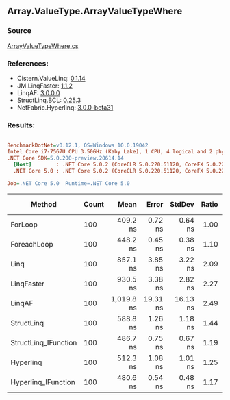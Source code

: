 ﻿## Array.ValueType.ArrayValueTypeWhere

### Source
[ArrayValueTypeWhere.cs](../LinqBenchmarks/Array/ValueType/ArrayValueTypeWhere.cs)

### References:
- Cistern.ValueLinq: [0.1.14](https://www.nuget.org/packages/Cistern.ValueLinq/0.1.14)
- JM.LinqFaster: [1.1.2](https://www.nuget.org/packages/JM.LinqFaster/1.1.2)
- LinqAF: [3.0.0.0](https://www.nuget.org/packages/LinqAF/3.0.0.0)
- StructLinq.BCL: [0.25.3](https://www.nuget.org/packages/StructLinq.BCL/0.25.3)
- NetFabric.Hyperlinq: [3.0.0-beta31](https://www.nuget.org/packages/NetFabric.Hyperlinq/3.0.0-beta31)

### Results:
``` ini

BenchmarkDotNet=v0.12.1, OS=Windows 10.0.19042
Intel Core i7-7567U CPU 3.50GHz (Kaby Lake), 1 CPU, 4 logical and 2 physical cores
.NET Core SDK=5.0.200-preview.20614.14
  [Host]        : .NET Core 5.0.2 (CoreCLR 5.0.220.61120, CoreFX 5.0.220.61120), X64 RyuJIT
  .NET Core 5.0 : .NET Core 5.0.2 (CoreCLR 5.0.220.61120, CoreFX 5.0.220.61120), X64 RyuJIT

Job=.NET Core 5.0  Runtime=.NET Core 5.0  

```
|               Method | Count |       Mean |    Error |   StdDev | Ratio | RatioSD |  Gen 0 | Gen 1 | Gen 2 | Allocated |
|--------------------- |------ |-----------:|---------:|---------:|------:|--------:|-------:|------:|------:|----------:|
|              ForLoop |   100 |   409.2 ns |  0.72 ns |  0.64 ns |  1.00 |    0.00 |      - |     - |     - |         - |
|          ForeachLoop |   100 |   448.2 ns |  0.45 ns |  0.38 ns |  1.10 |    0.00 |      - |     - |     - |         - |
|                 Linq |   100 |   857.1 ns |  3.85 ns |  3.22 ns |  2.09 |    0.01 | 0.0381 |     - |     - |      80 B |
|           LinqFaster |   100 |   930.5 ns |  3.38 ns |  2.82 ns |  2.27 |    0.01 | 2.8896 |     - |     - |    6048 B |
|               LinqAF |   100 | 1,019.8 ns | 19.31 ns | 16.13 ns |  2.49 |    0.04 |      - |     - |     - |         - |
|           StructLinq |   100 |   588.8 ns |  1.26 ns |  1.18 ns |  1.44 |    0.00 | 0.0153 |     - |     - |      32 B |
| StructLinq_IFunction |   100 |   486.7 ns |  0.75 ns |  0.67 ns |  1.19 |    0.00 |      - |     - |     - |         - |
|            Hyperlinq |   100 |   512.3 ns |  1.08 ns |  1.01 ns |  1.25 |    0.00 |      - |     - |     - |         - |
|  Hyperlinq_IFunction |   100 |   480.6 ns |  0.54 ns |  0.48 ns |  1.17 |    0.00 |      - |     - |     - |         - |

